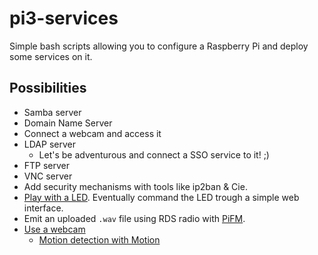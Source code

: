 # pi3-services
Simple bash scripts allowing you to configure a Raspberry Pi and deploy some services on it.

## Possibilities

* Samba server
* Domain Name Server
* Connect a webcam and access it
* LDAP server
  * Let's be adventurous and connect a SSO service to it! ;)
* FTP server
* VNC server
* Add security mechanisms with tools like ip2ban & Cie.
* [Play with a LED](https://projects.drogon.net/raspberry-pi/gpio-examples/tux-crossing/gpio-examples-1-a-single-led/). Eventually command the LED trough a simple web interface.
* Emit an uploaded `.wav` file using RDS radio with [PiFM](https://github.com/ChristopheJacquet/PiFmRds).
* [Use a webcam](https://www.raspberrypi.org/documentation/usage/webcams/)
    * [Motion detection with Motion](https://doc.ubuntu-fr.org/motion)
